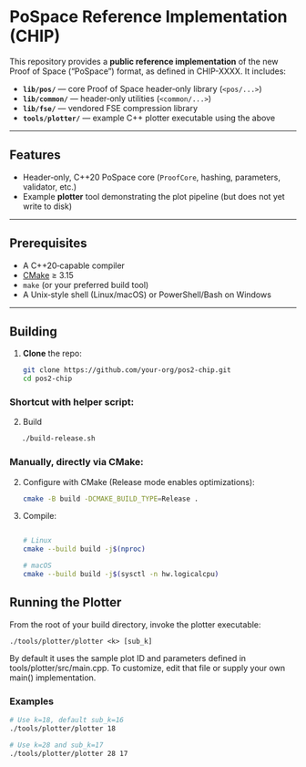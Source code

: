 # PoSpace Reference Implementation (CHIP)

This repository provides a **public reference implementation** of the new Proof of Space (“PoSpace”) format, as defined in CHIP-XXXX. It includes:

- **`lib/pos/`** — core Proof of Space header‑only library (`<pos/...>`)
- **`lib/common/`** — header‑only utilities (`<common/...>`)
- **`lib/fse/`** — vendored FSE compression library
- **`tools/plotter/`** — example C++ plotter executable using the above

---

## Features

- Header‑only, C++20 PoSpace core (`ProofCore`, hashing, parameters, validator, etc.)
- Example **plotter** tool demonstrating the plot pipeline (but does not yet write to disk)

---

## Prerequisites

- A C++20‑capable compiler
- [CMake](https://cmake.org/) ≥ 3.15
- `make` (or your preferred build tool)
- A Unix‑style shell (Linux/macOS) or PowerShell/Bash on Windows

---

## Building

1. **Clone** the repo:
   ```bash
   git clone https://github.com/your-org/pos2-chip.git
   cd pos2-chip
   ```

### Shortcut with helper script:
2. Build
```bash
   ./build-release.sh
```


### Manually, directly via CMake:
2. Configure with CMake (Release mode enables optimizations):
    ```bash
    cmake -B build -DCMAKE_BUILD_TYPE=Release .
    ```
3. Compile:
    ```bash
    
    # Linux
    cmake --build build -j$(nproc)

    # macOS
    cmake --build build -j$(sysctl -n hw.logicalcpu)
    ```

## Running the Plotter

From the root of your build directory, invoke the plotter executable:

```
./tools/plotter/plotter <k> [sub_k]
```

By default it uses the sample plot ID and parameters defined in tools/plotter/src/main.cpp. To customize, edit that file or supply your own main() implementation.

### Examples

```bash
# Use k=18, default sub_k=16
./tools/plotter/plotter 18

# Use k=28 and sub_k=17
./tools/plotter/plotter 28 17
```